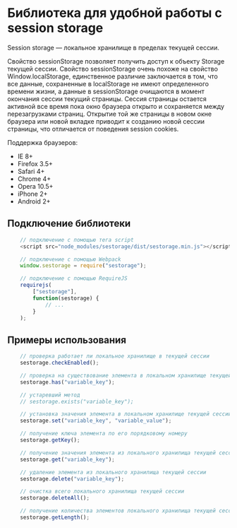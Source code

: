 # Библиотека для удобной работы с session storage

Session storage — локальное хранилище в пределах текущей сессии.

Свойство sessionStorage позволяет получить доступ к объекту Storage
текущей сессии. Свойство sessionStorage очень похоже на свойство
Window.localStorage, единственное различие заключается в том,
что все данные, сохраненные в localStorage не имеют определенного
времени жизни, а данные в sessionStorage очищаются в момент окончания
сессии текущий страницы. Сессия страницы остается активной все время
пока окно браузера открыто и сохраняется между перезагрузками страниц.
Открытие той же страницы в новом окне браузера или новой вкладке
приводит к созданию новой сессии страницы, что отличается от поведения
session cookies.

Поддержка браузеров:
* IE 8+
* Firefox 3.5+
* Safari 4+
* Chrome 4+
* Opera 10.5+
* iPhone 2+
* Android 2+

## Подключение библиотеки

```javascript
    // подключение с помощью тега script
    <script src="node_modules/sestorage/dist/sestorage.min.js"></script>
```

```javascript
    // подключение с помощью Webpack
    window.sestorage = require("sestorage");
```

```javascript
    // подключение с помощью RequireJS
    requirejs(
        ["sestorage"],
        function(sestorage) {
            // ...
        }
    );
```

## Примеры использования

```javascript
    // проверка работает ли локальное хранилище в текущей сессии
    sestorage.checkEnabled();
```

```javascript
    // проверка на существование элемента в локальном хранилище текущей сессии
    sestorage.has("variable_key");

    // устаревший метод
    // sestorage.exists("variable_key");
```

```javascript
    // установка значения элемента в локальном хранилище текущей сессии
    sestorage.set("variable_key", "variable_value");
```

```javascript
    // получение ключа элемента по его порядковому номеру
    sestorage.getKey();
```

```javascript
    // получение значения элемента из локального хранилища текущей сессии
    sestorage.get("variable_key");
```

```javascript
    // удаление элемента из локального хранилища текущей сессии
    sestorage.delete("variable_key");
```

```javascript
    // очистка всего локального хранилища текущей сессии
    sestorage.deleteAll();
```

```javascript
    // получение количества элементов локального хранилища текущей сессии
    sestorage.getLength();
```